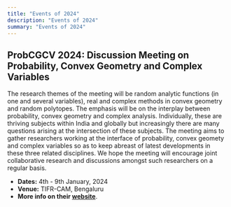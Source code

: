 ```yaml
---
title: "Events of 2024"
description: "Events of 2024"
summary: "Events of 2024"
---
```


## ProbCGCV 2024: Discussion Meeting on Probability, Convex Geometry and Complex Variables

The research themes of the meeting will be random analytic functions (in one and several variables), real and complex methods in convex geometry and random polytopes. The emphasis will be on the interplay between probability, convex geometry and complex analysis. Individually, these are thriving subjects within India and globally but increasingly there are many questions arising at the intersection of these subjects. The meeting aims to gather researchers working at the interface of probability, convex geomety and complex variables so as to keep abreast of latest developments in these three related disciplines. We hope the meeting will encourage joint collaborative research and discussions amongst such researchers on a regular basis.

- **Dates:** 4th - 9th January, 2024
- **Venue:** TIFR-CAM, Bengaluru
- **More info on their [website](https://sites.google.com/view/probcgcv-2024/meeting)**.
